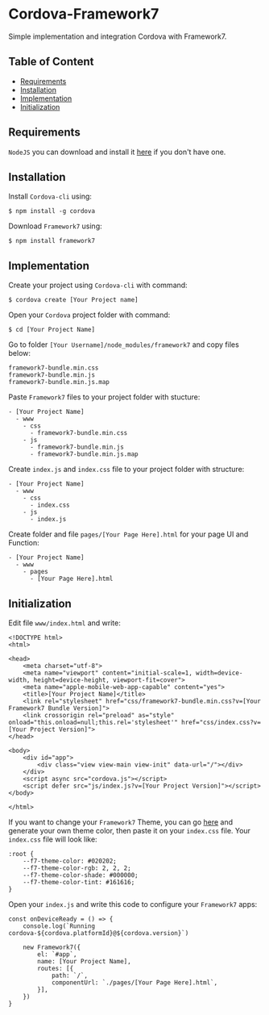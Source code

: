 # Cordova-Framework7
Simple implementation and integration Cordova with Framework7.

## Table of Content
- [Requirements](#requirements)
- [Installation](#installation)
- [Implementation](#implementation)
- [Initialization](#initialization)

## Requirements
`NodeJS` you can download and install it [here](https://nodejs.org/en/) if you don't have one.

## Installation
Install `Cordova-cli` using:

    $ npm install -g cordova
Download `Framework7` using:

    $ npm install framework7
## Implementation
Create your project using `Cordova-cli` with command:

    $ cordova create [Your Project name]
Open your `Cordova` project folder with command:

    $ cd [Your Project Name]
Go to folder `[Your Username]/node_modules/framework7` and copy files below:

    framework7-bundle.min.css
    framework7-bundle.min.js
    framework7-bundle.min.js.map
Paste `Framework7` files to your project folder with stucture:

    - [Your Project Name]
      - www
        - css
          - framework7-bundle.min.css
        - js
          - framework7-bundle.min.js
          - framework7-bundle.min.js.map
Create `index.js` and `index.css` file to your project folder with structure:

    - [Your Project Name]
      - www
        - css
          - index.css
        - js
          - index.js
Create folder and file `pages/[Your Page Here].html` for your page UI and Function:

    - [Your Project Name]
      - www
        - pages
          - [Your Page Here].html
## Initialization
Edit file `www/index.html` and write:

    <!DOCTYPE html>
    <html>

    <head>
        <meta charset="utf-8">
        <meta name="viewport" content="initial-scale=1, width=device-width, height=device-height, viewport-fit=cover">
        <meta name="apple-mobile-web-app-capable" content="yes">
        <title>[Your Project Name]</title>
        <link rel="stylesheet" href="css/framework7-bundle.min.css?v=[Your Framework7 Bundle Version]">
        <link crossorigin rel="preload" as="style" onload="this.onload=null;this.rel='stylesheet'" href="css/index.css?v=[Your Project Version]">
    </head>

    <body>
        <div id="app">
            <div class="view view-main view-init" data-url="/"></div>
        </div>
        <script async src="cordova.js"></script>
        <script defer src="js/index.js?v=[Your Project Version]"></script>
    </body>

    </html>
If you want to change your `Framework7` Theme, you can go [here](https://framework7.io/docs/color-themes#generate-color-theme) and generate your own theme color, then paste it on your `index.css` file. Your `index.css` file will look like:

    :root {
        --f7-theme-color: #020202;
        --f7-theme-color-rgb: 2, 2, 2;
        --f7-theme-color-shade: #000000;
        --f7-theme-color-tint: #161616;
    }
Open your `index.js` and write this code to configure your `Framework7` apps:

    const onDeviceReady = () => {
        console.log(`Running cordova-${cordova.platformId}@${cordova.version}`)
        
        new Framework7({
            el: `#app`,
            name: [Your Project Name],
            routes: [{
                path: `/`,
                componentUrl: `./pages/[Your Page Here].html`,
            }],
        })
    }
